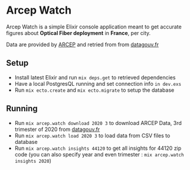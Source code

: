 # Arcep Watch

Arcep Watch is a simple Elixir console application meant to get accurate figures about **Optical Fiber deployment** in **France**, per city.

Data are provided by [ARCEP](https://www.arcep.fr) and retried from from [datagouv.fr](https://www.data.gouv.fr/fr/datasets/le-marche-du-haut-et-tres-haut-debit-fixe-deploiements/)

## Setup

- Install latest Elixir and run `mix deps.get` to retrieved dependencies
- Have a local PostgresQL running and set connection info `in dev.exs`
- Run `mix ecto.create` and `mix ecto.migrate` to setup the database

## Running

- Run `mix arcep.watch download 2020 3` to download ARCEP Data, 3rd trimester of 2020 from [datagouv.fr](https://www.data.gouv.fr/fr/datasets/le-marche-du-haut-et-tres-haut-debit-fixe-deploiements/)
- Run `mix arcep.watch load 2020 3` to load data from CSV files to database
- Run `mix arcep.watch insights 44120` to get all insights for 44120 zip code (you can also specify year and even trimester : `mix arcep.watch insights 2020`)